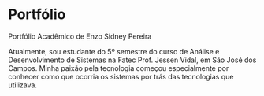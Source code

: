 # Portfólio

Portfólio Acadêmico de Enzo Sidney Pereira

Atualmente, sou estudante do 5º semestre do curso de Análise e Desenvolvimento de Sistemas na Fatec Prof. Jessen Vidal, em São José dos Campos. Minha paixão pela tecnologia começou especialmente por conhecer como que ocorria os sistemas por trás das tecnologias que utilizava.
